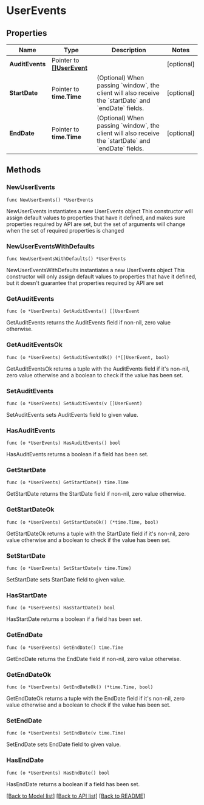 # UserEvents

## Properties

Name | Type | Description | Notes
------------ | ------------- | ------------- | -------------
**AuditEvents** | Pointer to [**[]UserEvent**](UserEvent.md) |  | [optional] 
**StartDate** | Pointer to **time.Time** | (Optional) When passing &#x60;window&#x60;, the client will also receive the &#x60;startDate&#x60; and &#x60;endDate&#x60; fields. | [optional] 
**EndDate** | Pointer to **time.Time** | (Optional) When passing &#x60;window&#x60;, the client will also receive the &#x60;startDate&#x60; and &#x60;endDate&#x60; fields. | [optional] 

## Methods

### NewUserEvents

`func NewUserEvents() *UserEvents`

NewUserEvents instantiates a new UserEvents object
This constructor will assign default values to properties that have it defined,
and makes sure properties required by API are set, but the set of arguments
will change when the set of required properties is changed

### NewUserEventsWithDefaults

`func NewUserEventsWithDefaults() *UserEvents`

NewUserEventsWithDefaults instantiates a new UserEvents object
This constructor will only assign default values to properties that have it defined,
but it doesn't guarantee that properties required by API are set

### GetAuditEvents

`func (o *UserEvents) GetAuditEvents() []UserEvent`

GetAuditEvents returns the AuditEvents field if non-nil, zero value otherwise.

### GetAuditEventsOk

`func (o *UserEvents) GetAuditEventsOk() (*[]UserEvent, bool)`

GetAuditEventsOk returns a tuple with the AuditEvents field if it's non-nil, zero value otherwise
and a boolean to check if the value has been set.

### SetAuditEvents

`func (o *UserEvents) SetAuditEvents(v []UserEvent)`

SetAuditEvents sets AuditEvents field to given value.

### HasAuditEvents

`func (o *UserEvents) HasAuditEvents() bool`

HasAuditEvents returns a boolean if a field has been set.

### GetStartDate

`func (o *UserEvents) GetStartDate() time.Time`

GetStartDate returns the StartDate field if non-nil, zero value otherwise.

### GetStartDateOk

`func (o *UserEvents) GetStartDateOk() (*time.Time, bool)`

GetStartDateOk returns a tuple with the StartDate field if it's non-nil, zero value otherwise
and a boolean to check if the value has been set.

### SetStartDate

`func (o *UserEvents) SetStartDate(v time.Time)`

SetStartDate sets StartDate field to given value.

### HasStartDate

`func (o *UserEvents) HasStartDate() bool`

HasStartDate returns a boolean if a field has been set.

### GetEndDate

`func (o *UserEvents) GetEndDate() time.Time`

GetEndDate returns the EndDate field if non-nil, zero value otherwise.

### GetEndDateOk

`func (o *UserEvents) GetEndDateOk() (*time.Time, bool)`

GetEndDateOk returns a tuple with the EndDate field if it's non-nil, zero value otherwise
and a boolean to check if the value has been set.

### SetEndDate

`func (o *UserEvents) SetEndDate(v time.Time)`

SetEndDate sets EndDate field to given value.

### HasEndDate

`func (o *UserEvents) HasEndDate() bool`

HasEndDate returns a boolean if a field has been set.


[[Back to Model list]](../README.md#documentation-for-models) [[Back to API list]](../README.md#documentation-for-api-endpoints) [[Back to README]](../README.md)


